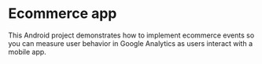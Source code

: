 # Ecommerce app
This Android project demonstrates how to implement ecommerce events so you can measure user behavior in Google Analytics as users interact with a mobile app.
